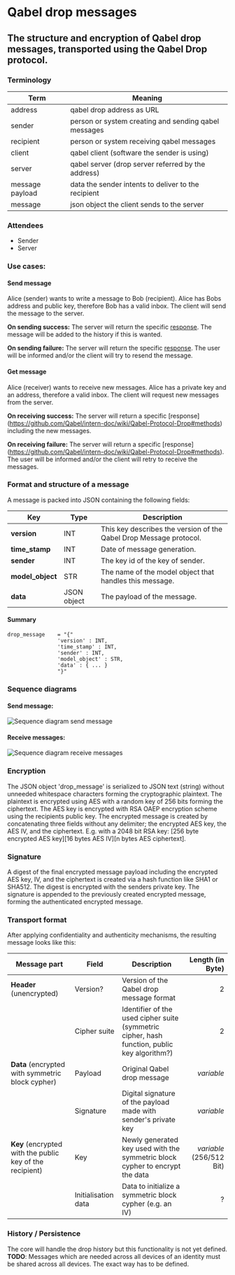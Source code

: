 # Qabel drop messages
## The structure and encryption of Qabel drop messages, transported using the Qabel Drop protocol.

### Terminology

| Term | Meaning |
| ---- | ------- |
| address | qabel drop address as URL |
| sender | person or system creating and sending qabel messages |
| recipient | person or system receiving qabel messages |
| client | qabel client (software the sender is using) |
| server | qabel server (drop server referred by the address) |
| message payload | data the sender intents to deliver to the recipient |
| message | json object the client sends to the server |


### Attendees

* Sender
* Server

### Use cases:

#### Send message
Alice (sender) wants to write a message to Bob (recipient). Alice has Bobs address and public key, therefore Bob has a valid inbox.
The client will send the message to the server.

**On sending success:**
The server will return the specific [response](https://github.com/Qabel/intern-doc/wiki/Qabel-Protocol-Drop#methods).
The message will be added to the history if this is wanted.

**On sending failure:**
The server will return the specific [response](https://github.com/Qabel/intern-doc/wiki/Qabel-Protocol-Drop#methods).
The user will be informed and/or the client will try to resend the message.

#### Get message
Alice (receiver) wants to receive new messages. Alice has a private key and an address, therefore a valid inbox.
The client will request new messages from the server.

**On receiving success:**
The server will return a specific [response] (https://github.com/Qabel/intern-doc/wiki/Qabel-Protocol-Drop#methods) including the new messages.

**On receiving failure:**
The server will return a specific [response] (https://github.com/Qabel/intern-doc/wiki/Qabel-Protocol-Drop#methods).
The user will be informed and/or the client will retry to receive the messages.

### Format and structure of a message
A message is packed into JSON containing the following fields:

| Key | Type | Description |
| --- | ---- | ----------- |
| **version** | INT | This key describes the version of the Qabel Drop Message protocol. |
| **time_stamp** | INT | Date of message generation. |
| **sender** | INT | The key id of the key of sender. |
| **model_object** | STR | The name of the model object that handles this message. |
| **data** | JSON object | The payload of the message. |

#### Summary

    drop_message    = "{"
                    'version' : INT,
                    'time_stamp' : INT,
                    'sender' : INT,
                    'model_object' : STR,
                    'data' : { ... }
                    "}"


### Sequence diagrams

#### Send message:
![Sequence diagram send message](https://github.com/Qabel/intern-doc/wiki/images/sequencediagram_send_messages.png)

#### Receive messages:
![Sequence diagram receive messages](https://github.com/Qabel/intern-doc/wiki/images/sequencediagram_receive_messages.png)

### Encryption

The JSON object 'drop_message' is serialized to JSON text (string) without unneeded whitespace characters forming the cryptographic plaintext.
The plaintext is encrypted using AES with a random key of 256 bits forming the ciphertext.
The AES key is encrypted with RSA OAEP encryption scheme using the recipients public key.
The encrypted message is created by concatenating three fields without any delimiter; the encrypted AES key, the AES IV, and the ciphertext. E.g. with a 2048 bit RSA key: [256 byte encrypted AES key][16 bytes AES IV][n bytes AES ciphertext].

### Signature

A digest of the final encrypted message payload including the encrypted AES key, IV, and the ciphertext is created via a hash function like SHA1 or SHA512. The digest is encrypted with the senders private key. The signature is appended to the previously created encrypted message, forming the authenticated encrypted message.

### Transport format
After applying confidentiality and authenticity mechanisms, the resulting message looks like this:

| Message part | Field | Description | Length (in Byte) |
| ------------ | ----- | ----------- | ---------------: |
| **Header** (unencrypted) | Version? | Version of the Qabel drop message format | 2 |
|            | Cipher suite | Identifier of the used cipher suite (symmetric cipher, hash function, public key algorithm?) | 2 |
| **Data** (encrypted with symmetric block cypher) | Payload | Original Qabel drop message | *variable* |
|                | Signature | Digital signature of the payload made with sender's private key | *variable* |
| **Key** (encrypted with the public key of the recipient) | Key | Newly generated key used with the symmetric block cypher to encrypt the data | *variable* (256/512 Bit) |
|         | Initialisation data | Data to initialize a symmetric block cypher (e.g. an IV) | ? |


### History / Persistence

The core will handle the drop history but this functionality is not yet defined.
**TODO**: Messages which are needed across all devices of an identity must be shared across all devices. The exact way has to be defined.



